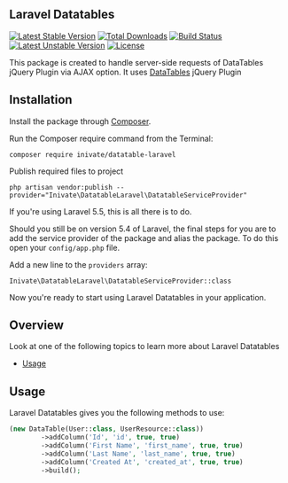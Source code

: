 ## Laravel Datatables
[![Latest Stable Version](https://poser.pugx.org/inivate/datatable-laravel/v/stable.png)](https://packagist.org/packages/inivate/datatable-laravel)
[![Total Downloads](https://poser.pugx.org/inivate/datatable-laravel/downloads.png)](https://packagist.org/packages/inivate/datatable-laravel)
[![Build Status](https://travis-ci.org/yajra/laravel-datatables.png?branch=master)](https://travis-ci.org/yajra/laravel-datatables)
[![Latest Unstable Version](https://poser.pugx.org/inivate/datatable-laravel/v/unstable.svg)](https://packagist.org/packages/inivate/datatable-laravel)
[![License](https://poser.pugx.org/inivate/datatable-laravel/license.svg)](https://packagist.org/packages/inivate/datatable-laravel)

This package is created to handle server-side requests of DataTables jQuery Plugin via AJAX option. It uses [DataTables](http://datatables.net/) jQuery Plugin

## Installation

Install the package through [Composer](http://getcomposer.org/). 

Run the Composer require command from the Terminal:

    composer require inivate/datatable-laravel

Publish required files to project

    php artisan vendor:publish --provider="Inivate\DatatableLaravel\DatatableServiceProvider"

If you're using Laravel 5.5, this is all there is to do. 

Should you still be on version 5.4 of Laravel, the final steps for you are to add the service provider of the package and alias the package. To do this open your `config/app.php` file.

Add a new line to the `providers` array:

	Inivate\DatatableLaravel\DatatableServiceProvider::class


Now you're ready to start using Laravel Datatables in your application.

## Overview
Look at one of the following topics to learn more about Laravel Datatables

* [Usage](#usage)

## Usage

Laravel Datatables gives you the following methods to use:

```php
(new DataTable(User::class, UserResource::class))
        ->addColumn('Id', 'id', true, true)
        ->addColumn('First Name', 'first_name', true, true)
        ->addColumn('Last Name', 'last_name', true, true)
        ->addColumn('Created At', 'created_at', true, true)
        ->build();
```      

<!-- Adding an item to the cart is really simple, you just use the `add()` method, which accepts a variety of parameters. -->
